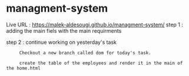 # managment-system


Live URL :  https://malek-aldesougi.github.io/managment-system/
step 1 : adding the main fiels with the main requirments 


step 2 : continue working on yesterday's task

         Checkout a new branch called dom for today's task.

         create the table of the employees and render it in the main of the home.html

